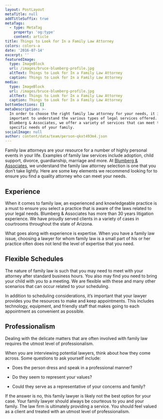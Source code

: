 ```yaml
---
layout: PostLayout
metaTitle: null
addTitleSuffix: true
metaTags:
  - type: MetaTag
    property: 'og:type'
    content: article
title: Things to Look for In a Family Law Attorney
colors: colors-a
date: '2016-07-14'
excerpt: ''
featuredImage:
  type: ImageBlock
  url: /images/bruce-blumberg-profile.jpg
  altText: Things to Look for In a Family Law Attorney
  caption: Things to Look for In a Family Law Attorney
media:
  type: ImageBlock
  url: /images/bruce-blumberg-profile.jpg
  altText: Things to Look for In a Family Law Attorney
  caption: Things to Look for In a Family Law Attorney
bottomSections: []
metaDescription: >-
  In order to choose the right family law attorney for your needs, it is
  important to understand the various types of legal services offered. At
  Blumberg & Associates, we offer a variety of services that can meet the
  specific needs of your family.
socialImage: null
author: content/data/team/person-qkxt493m4.json
---
```

Family law attorneys are your resource for a number of highly personal events in your life. Examples of family law services include adoption, child support, divorce, guardianship, marriage and more. At [Blumberg & Associates](https://azblumbergfamilylaw.com/attorney-bruce-e-blumberg-reviews/), we understand the family law attorney selection is one that you don’t take lightly. Here are some key elements we recommend looking for to ensure you find a quality attorney who can meet your needs.

## **Experience**

When it comes to family law, an experienced and knowledgeable practice is a must to ensure you select a practice that is aware of the laws related to your legal needs. Blumberg & Associates has more than 30 years litigation experience. We have proudly served clients in a variety of cases in courtrooms throughout the state of Arizona.

What goes along with experience is expertise. When you have a family law issue, choosing a lawyer for whom family law is a small part of his or her practice often does not lend the level of expertise that you need.

## **Flexible Schedules**

The nature of family law is such that you may need to meet with your attorney after standard business hours. You also may find you need to bring your child with you to a meeting. We are flexible with these and many other scenarios that can occur related to your scheduling.

In addition to scheduling considerations, it’s important that your lawyer provides you the resources to make and keep appointments. This includes technology, equipment, and friendly staff that makes going to each appointment as convenient as possible.

## **Professionalism**

Dealing with the delicate matters that are often involved with family law requires the utmost level of professionalism.

When you are interviewing potential lawyers, think about how they come across. Some questions to ask yourself include:

*   Does the person dress and speak in a professional manner?

*   Do they seem to represent your values?

*   Could they serve as a representative of your concerns and family?

If the answer is no, this family lawyer is likely not the best option for your case. Your family lawyer should always be courteous to you and your family. The law firm is ultimately providing a service. You should feel valued as a client and treated with an utmost level of professionalism.
